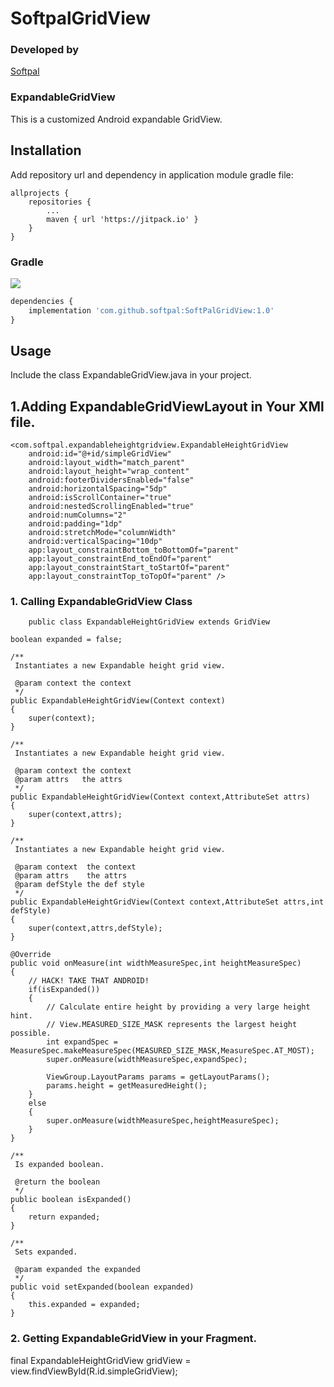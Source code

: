# SoftpalGridView


### Developed by
[Softpal](https://www.github.com/softpal)

### ExpandableGridView

This is a customized Android expandable GridView.


## Installation

Add repository url and dependency in application module gradle file:
  
	allprojects {
		repositories {
			...
			maven { url 'https://jitpack.io' }
		}
	}
  
  ### Gradle
[![](https://jitpack.io/v/softpal/SoftPalGridView.svg)](https://jitpack.io/#softpal/SoftPalGridView)
```javascript
dependencies {
    implementation 'com.github.softpal:SoftPalGridView:1.0'
}
```

## Usage

Include the class ExpandableGridView.java in your project.

## 1.Adding ExpandableGridViewLayout in Your XMl file.

    <com.softpal.expandableheightgridview.ExpandableHeightGridView
        android:id="@+id/simpleGridView"
        android:layout_width="match_parent"
        android:layout_height="wrap_content"
        android:footerDividersEnabled="false"
        android:horizontalSpacing="5dp"
        android:isScrollContainer="true"
        android:nestedScrollingEnabled="true"
        android:numColumns="2"
        android:padding="1dp"
        android:stretchMode="columnWidth"
        android:verticalSpacing="10dp"
        app:layout_constraintBottom_toBottomOf="parent"
        app:layout_constraintEnd_toEndOf="parent"
        app:layout_constraintStart_toStartOf="parent"
        app:layout_constraintTop_toTopOf="parent" />
        
   ### 1. Calling  ExpandableGridView Class
   
   
        public class ExpandableHeightGridView extends GridView
	
	boolean expanded = false;
	
	/**
	 Instantiates a new Expandable height grid view.
	 
	 @param context the context
	 */
	public ExpandableHeightGridView(Context context)
	{
		super(context);
	}
	
	/**
	 Instantiates a new Expandable height grid view.
	 
	 @param context the context
	 @param attrs   the attrs
	 */
	public ExpandableHeightGridView(Context context,AttributeSet attrs)
	{
		super(context,attrs);
	}
	
	/**
	 Instantiates a new Expandable height grid view.
	 
	 @param context  the context
	 @param attrs    the attrs
	 @param defStyle the def style
	 */
	public ExpandableHeightGridView(Context context,AttributeSet attrs,int defStyle)
	{
		super(context,attrs,defStyle);
	}
	
	@Override
	public void onMeasure(int widthMeasureSpec,int heightMeasureSpec)
	{
		// HACK! TAKE THAT ANDROID!
		if(isExpanded())
		{
			// Calculate entire height by providing a very large height hint.
			// View.MEASURED_SIZE_MASK represents the largest height possible.
			int expandSpec = MeasureSpec.makeMeasureSpec(MEASURED_SIZE_MASK,MeasureSpec.AT_MOST);
			super.onMeasure(widthMeasureSpec,expandSpec);
			
			ViewGroup.LayoutParams params = getLayoutParams();
			params.height = getMeasuredHeight();
		}
		else
		{
			super.onMeasure(widthMeasureSpec,heightMeasureSpec);
		}
	}
	
	/**
	 Is expanded boolean.
	 
	 @return the boolean
	 */
	public boolean isExpanded()
	{
		return expanded;
	}
	
	/**
	 Sets expanded.
	 
	 @param expanded the expanded
	 */
	public void setExpanded(boolean expanded)
	{
		this.expanded = expanded;
	}

        
  ### 2. Getting ExpandableGridView in your Fragment.
        
       
final ExpandableHeightGridView gridView = view.findViewById(R.id.simpleGridView);





